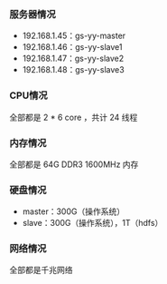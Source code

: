 ### 服务器情况

* 192.168.1.45：gs-yy-master
* 192.168.1.46：gs-yy-slave1
* 192.168.1.47：gs-yy-slave2
* 192.168.1.48：gs-yy-slave3

### CPU情况

全部都是 2 \* 6 core  ，共计 24 线程

### 内存情况

全部都是 64G DDR3 1600MHz 内存

### 硬盘情况

* master：300G（操作系统）
* slave：300G（操作系统），1T（hdfs）

### 网络情况

全部都是千兆网络

